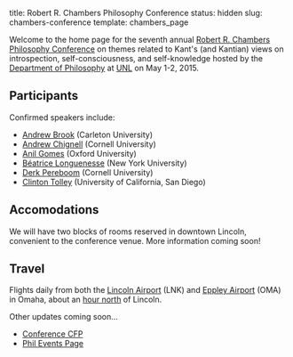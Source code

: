 title: Robert R. Chambers Philosophy Conference
status: hidden
slug: chambers-conference
template: chambers_page

<!-- # Kant on Introspection, Self-Consciousness, and Self-Knowledge -->

Welcome to the home page for the seventh annual [Robert R. Chambers Philosophy
Conference](http://www.unl.edu/philosophy/speaker/speaker/ChambersConference.shtml) on themes related to Kant's (and Kantian) views on introspection,
self-consciousness, and self-knowledge hosted by the [Department of
Philosophy](http://www.unl.edu/philosophy/philosophy) at [UNL](http://www.unl.edu/) on May 1-2, 2015.

## Participants ##

Confirmed speakers include:

- [Andrew Brook](http://carleton.ca/philosophy/people/brook-andrew/) (Carleton University)
- [Andrew Chignell](http://www.chignell.net) (Cornell University)
- [Anil Gomes](http://www.anilgomes.com) (Oxford University)
- [Béatrice Longuenesse](http://philosophy.fas.nyu.edu/object/beatricelonguenesse.html) (New York University)
- [Derk Pereboom](http://derk-pereboom.net) (Cornell University)
- [Clinton Tolley](http://philosophyfaculty.ucsd.edu/faculty/ctolley/) (University of California, San Diego)

## Accomodations ##

We will have two blocks of rooms reserved in downtown Lincoln, convenient to the conference venue. More information coming soon!
<!-- 
- The [Embassy Suites](http://embassysuites3.hilton.com/en/hotels/nebraska/embassy-suites-lincoln-LNKESES/index.html)
- The [Holiday Inn](http://www.ihg.com/holidayinn/hotels/us/en/lincoln/lnkdt/hoteldetail)
 -->
## Travel ##

Flights daily from both the [Lincoln Airport](http://www.lincolnairport.com) (LNK) and [Eppley Airport](http://www.flyoma.com) (OMA) in Omaha, about an [hour north](https://www.google.com/maps/dir/Eppley+Airfield,+4501+Abbott+Drive,+Omaha,+NE+68110/Lincoln,+NE/@41.297008,-95.902026,17z/data=!4m17!4m16!1m5!1m1!1s0x87939aa5e9097ba3:0x1fb780b63c0867bd!2m2!1d-95.893591!2d41.302496!1m5!1m1!1s0x8796be59ca561265:0x633a859b1fd5deb9!2m2!1d-96.675278!2d40.809722!6m3!1i0!2i0!3i0) of Lincoln. 

Other updates coming soon...

- [Conference CFP](|filename|/pages/ChambersCFP.md)
- [Phil Events Page](http://philevents.org/event/show/15076)
